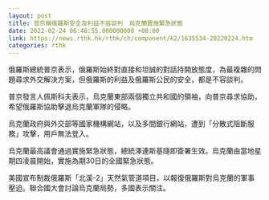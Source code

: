 ```yaml
---
layout: post
title: 普京稱俄羅斯安全及利益不容談判　烏克蘭實施緊急狀態
date: 2022-02-24 06:48:55.000000000 +08:00
link: https://news.rthk.hk/rthk/ch/component/k2/1635534-20220224.htm
categories: rthk
---
```


俄羅斯總統普京表示，俄羅斯始終對直接和坦誠的對話持開放態度，為最複雜的問題尋求外交解決方案，但俄羅斯的利益及俄羅斯公民的安全，都是不容談判。

普京發言人佩斯科夫表示，烏克蘭東部兩個獨立共和國的領袖，向普京尋求協助，希望俄羅斯協助擊退烏克蘭軍隊的侵略。

烏克蘭政府與外交部等國家機構網站，以及多間銀行網站，遭到「分散式阻斷服務」攻擊，用戶無法登入。

烏克蘭最高議會通過實施緊急狀態，總統澤連斯基隨即簽署生效。烏克蘭由當地星期四凌晨開始，實施為期30日的全國緊急狀態。

美國宣布制裁俄羅斯「北溪-2」天然氣管道項目，以報復俄羅斯對烏克蘭的軍事壓迫。聯合國大會討論烏克蘭局勢，多國表示關注。
